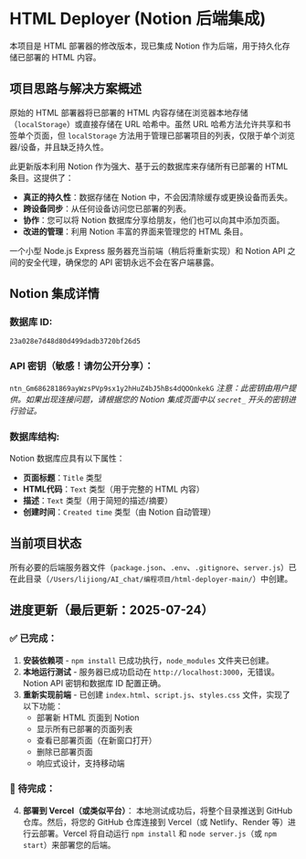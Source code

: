 # HTML Deployer (Notion 后端集成)

本项目是 HTML 部署器的修改版本，现已集成 Notion 作为后端，用于持久化存储已部署的 HTML 内容。

## 项目思路与解决方案概述

原始的 HTML 部署器将已部署的 HTML 内容存储在浏览器本地存储（`localStorage`）或直接存储在 URL 哈希中。虽然 URL 哈希方法允许共享和书签单个页面，但 `localStorage` 方法用于管理已部署项目的列表，仅限于单个浏览器/设备，并且缺乏持久性。

此更新版本利用 Notion 作为强大、基于云的数据库来存储所有已部署的 HTML 条目。这提供了：
-   **真正的持久性**：数据存储在 Notion 中，不会因清除缓存或更换设备而丢失。
-   **跨设备同步**：从任何设备访问您已部署的列表。
-   **协作**：您可以将 Notion 数据库分享给朋友，他们也可以向其中添加页面。
-   **改进的管理**：利用 Notion 丰富的界面来管理您的 HTML 条目。

一个小型 Node.js Express 服务器充当前端（稍后将重新实现）和 Notion API 之间的安全代理，确保您的 API 密钥永远不会在客户端暴露。

## Notion 集成详情

### 数据库 ID:
`23a028e7d48d80d499dadb3720bf26d5`

### API 密钥（敏感！请勿公开分享）：
`ntn_Gm686281869ayWzsPVp9sx1y2hHuZ4bJ5hBs4dQOOnkekG`
*注意：此密钥由用户提供。如果出现连接问题，请根据您的 Notion 集成页面中以 `secret_` 开头的密钥进行验证。*

### 数据库结构:
Notion 数据库应具有以下属性：
-   **页面标题**：`Title` 类型
-   **HTML代码**：`Text` 类型（用于完整的 HTML 内容）
-   **描述**：`Text` 类型（用于简短的描述/摘要）
-   **创建时间**：`Created time` 类型（由 Notion 自动管理）

## 当前项目状态

所有必要的后端服务器文件（`package.json`、`.env`、`.gitignore`、`server.js`）已在此目录（`/Users/lijiong/AI_chat/编程项目/html-deployer-main/`）中创建。

## 进度更新（最后更新：2025-07-24）

### ✅ 已完成：
1. **安装依赖项** - `npm install` 已成功执行，`node_modules` 文件夹已创建。
2. **本地运行测试** - 服务器已成功启动在 `http://localhost:3000`，无错误。Notion API 密钥和数据库 ID 配置正确。
3. **重新实现前端** - 已创建 `index.html`、`script.js`、`styles.css` 文件，实现了以下功能：
   - 部署新 HTML 页面到 Notion
   - 显示所有已部署的页面列表
   - 查看已部署页面（在新窗口打开）
   - 删除已部署页面
   - 响应式设计，支持移动端

### 🔄 待完成：

4.  **部署到 Vercel（或类似平台）**：
    本地测试成功后，将整个目录推送到 GitHub 仓库。然后，将您的 GitHub 仓库连接到 Vercel（或 Netlify、Render 等）进行云部署。Vercel 将自动运行 `npm install` 和 `node server.js`（或 `npm start`）来部署您的后端。

